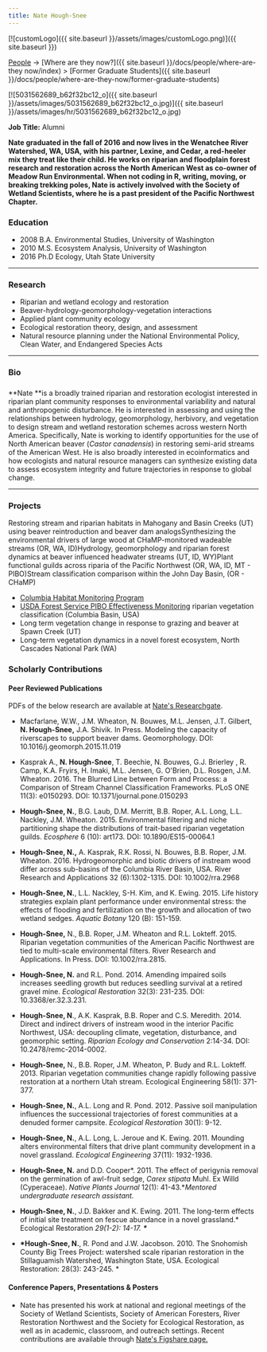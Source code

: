 ```yaml
---
title: Nate Hough-Snee
---
```


[![customLogo]({{ site.baseurl }}/assets/images/customLogo.png)]({{ site.baseurl }})

[People]({{site.baseurl}}/docs/people/index) -> [Where are they now?]({{ site.baseurl }}/docs/people/where-are-they now/index) > [Former Graduate Students]({{ site.baseurl }}/docs/people/where-are-they-now/former-graduate-students)



[![5031562689_b62f32bc12_o]({{ site.baseurl }}/assets/images/5031562689_b62f32bc12_o.jpg)]({{ site.baseurl }}/assets/images/hr/5031562689_b62f32bc12_o.jpg)

**Job Title:** Alumni

**Nate graduated in the fall of 2016 and now lives in the Wenatchee River Watershed, WA, USA, with his partner, Lexine, and Cedar, a red-heeler mix they treat like their child. He works on riparian and floodplain forest research and restoration across the North American West as co-owner of Meadow Run Environmental. When not coding in R, writing, moving, or breaking trekking poles, Nate is actively involved with the Society of Wetland Scientists, where he is a past president of the Pacific Northwest Chapter.**

### Education

- 2008 B.A. Environmental Studies, University of Washington
- 2010 M.S. Ecosystem Analysis, University of Washington
- 2016 Ph.D Ecology, Utah State University 

------

### Research

- Riparian and wetland ecology and restoration
- Beaver-hydrology-geomorphology-vegetation interactions
- Applied plant community ecology
- Ecological restoration theory, design, and assessment
- Natural resource planning under the National Environmental Policy, Clean Water, and Endangered Species Acts

------

### Bio

### 

**Nate **is a broadly trained riparian and restoration ecologist interested in riparian plant community responses to environmental variability and natural and anthropogenic disturbance. He is interested in assessing and using the relationships between hydrology, geomorphology, herbivory, and vegetation to design stream and wetland restoration schemes across western North America. Specifically, Nate is working to identify opportunities for the use of North American beaver (*Castor canadensis*) in restoring semi-arid streams of the American West. He is also broadly interested in ecoinformatics and how ecologists and natural resource managers can synthesize existing data to assess ecosystem integrity and future trajectories in response to global change.

------

### Projects

Restoring stream and riparian habitats in Mahogany and Basin Creeks (UT) using beaver reintroduction and beaver dam analogsSynthesizing the environmental drivers of large wood at CHaMP-monitored wadeable streams (OR, WA, ID)Hydrology, geomorphology and riparian forest dynamics at beaver influenced headwater streams (UT, ID, WY)Plant functional guilds  across riparia of the Pacific Northwest (OR, WA, ID, MT - PIBO)Stream classification comparison within the John Day Basin, (OR - CHaMP)

- [Columbia Habitat Monitoring Program](http://champmonitoring.org/)
- [USDA Forest Service PIBO Effectiveness Monitoring](http://www.fs.fed.us/biology/fishecology/emp/) riparian vegetation classification (Columbia Basin, USA)
- Long term vegetation change in response to grazing and beaver at Spawn Creek (UT)
- Long-term vegetation dynamics in a novel forest ecosystem, North Cascades National Park (WA)

### Scholarly Contributions

#### Peer Reviewed Publications

PDFs of the below research are available at [Nate's Researchgate](https://www.researchgate.net/profile/Nate_Hough-Snee).

- Macfarlane, W.W., J.M. Wheaton, N. Bouwes, M.L. Jensen, J.T. Gilbert, **N. Hough-Snee,** J.A. Shivik. In Press. Modeling the capacity of riverscapes to support beaver dams. Geomorphology. DOI: 10.1016/j.geomorph.2015.11.019


- Kasprak A., **N. Hough-Snee**, T. Beechie, N. Bouwes, G.J. Brierley , R. Camp, K.A. Fryirs, H. Imaki, M.L. Jensen, G. O'Brien, D.L. Rosgen, J.M. Wheaton. 2016. The Blurred Line between Form and Process: a Comparison of Stream Channel Classification Frameworks. PLoS ONE 11(3): e0150293. DOI: 10.1371/journal.pone.0150293


- **Hough-Snee, N.**, B.G. Laub, D.M. Merritt, B.B. Roper, A.L. Long, L.L. Nackley, J.M. Wheaton. 2015. Environmental filtering and niche partitioning shape the distributions of trait-based riparian vegetation guilds. *Ecosphere* 6 (10): art173. DOI: 10.1890/ES15-00064.1 


- **Hough-Snee, N.,** A. Kasprak, R.K. Rossi, N. Bouwes, B.B. Roper, J.M. Wheaton. 2016. Hydrogeomorphic and biotic drivers of instream wood differ across sub-basins of the Columbia River Basin, USA. River Research and Applications 32 (6):1302-1315. DOI: 10.1002/rra.2968


- **Hough-Snee, N.**, L.L. Nackley, S-H. Kim, and K. Ewing. 2015. Life history strategies explain plant performance under environmental stress: the effects of flooding and fertilization on the growth and allocation of two wetland sedges. *Aquatic Botany* 120 (B): 151-159.


- **Hough-Snee,** N., B.B. Roper, J.M. Wheaton and R.L. Lokteff. 2015. Riparian vegetation communities of the American Pacific Northwest are tied to multi-scale environmental filters. River Research and Applications. In Press. DOI: 10.1002/rra.2815.


- **Hough-Snee, N.** and R.L. Pond. 2014. Amending impaired soils increases seedling growth but reduces seedling survival at a retired gravel mine. *Ecological Restoration* 32(3): 231-235. DOI: 10.3368/er.32.3.231.


- **Hough-Snee, N**., A.K. Kasprak, B.B. Roper and C.S. Meredith. 2014. Direct and indirect drivers of instream wood in the interior Pacific Northwest, USA: decoupling climate, vegetation, disturbance, and geomorphic setting. *Riparian Ecology and Conservation* 2:14-34. DOI: 10.2478/remc-2014-0002.


- **Hough-Snee,** N., B.B. Roper, J.M. Wheaton, P. Budy and R.L. Lokteff. 2013. Riparian vegetation communities change rapidly following passive restoration at a northern Utah stream. Ecological Engineering 58(1): 371-377. 


- **Hough-Snee, N.**, A.L. Long and R. Pond. 2012. Passive soil manipulation influences the successional trajectories of forest communities at a denuded former campsite. *Ecological Restoration* 30(1): 9-12. 
- **Hough-Snee, N.**, A.L. Long, L. Jeroue and K. Ewing. 2011. Mounding alters environmental filters that drive plant community development in a novel grassland. *Ecological Engineering* 37(11): 1932-1936. 
- **Hough-Snee, N.** and D.D. Cooper*. 2011. The effect of perigynia removal on the germination of awl-fruit sedge, *Carex stipata* Muhl. Ex Willd (Cyperaceae). *Native Plants Journal* 12(1): 41-43.**Mentored undergraduate research assistant.*
- **Hough-Snee, N.**, J.D. Bakker and K. Ewing. 2011. The long-term effects of initial site treatment on fescue abundance in a novel grassland.* Ecological Restoration *29(1-2): 14-17. **\****
- **\*Hough-Snee, N.**, R. Pond and J.W. Jacobson. 2010. The Snohomish County Big Trees Project: watershed scale riparian restoration in the Stillaguamish Watershed, Washington State, USA. Ecological Restoration: 28(3): 243-245. *

#### Conference Papers, Presentations & Posters

* Nate has presented his work at national and regional meetings of the Society of Wetland Scientists, Society of American Foresters, River Restoration Northwest and the Society for Ecological Restoration, as well as in academic, classroom, and outreach settings. Recent contributions are available through [Nate's Figshare page.](https://figshare.com/authors/Nate%20Hough-Snee/278232)